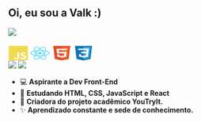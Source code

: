 ## Oi, eu sou a Valk :) 
<div>
  <img height="180em" src="https://github-readme-stats.vercel.app/api?username=senabytes&show_icons=true&hide=contribs,prs&cache_seconds=86400&theme=midnight-purple"
</div>
  

  <div style="display: inline_block"><br>
  <img align="center" alt="Valk-Js" height="30" width="40" src="https://raw.githubusercontent.com/devicons/devicon/master/icons/javascript/javascript-plain.svg">
  <img align="center" alt="Valk-React" height="30" width="40" src="https://raw.githubusercontent.com/devicons/devicon/master/icons/react/react-original.svg">
  <img align="center" alt="Valk-HTML" height="30" width="40" src="https://raw.githubusercontent.com/devicons/devicon/master/icons/html5/html5-original.svg">
  <img align="center" alt="Valk-CSS" height="30" width="40" src="https://raw.githubusercontent.com/devicons/devicon/master/icons/css3/css3-original.svg">
</div>


<div>
   <a href = "mailto:valkiriasenas@gmail.com"><img src="https://img.shields.io/badge/-Gmail-%23333?style=for-the-badge&logo=gmail&logoColor=white" target="_blank"></a>
  <a href="https://www.linkedin.com/in/valkiriadesenas/" target="_blank"><img src="https://img.shields.io/badge/-LinkedIn-%230077B5?style=for-the-badge&logo=linkedin&logoColor=white" target="_blank"></a> 
</div>

- 💻 **Aspirante a Dev Front-End**
- 🌱 **Estudando HTML, CSS, JavaScript e React** 
- 🚀 **Criadora do projeto acadêmico YouTryIt.**
- ✨ **Aprendizado constante e sede de conhecimento.**




